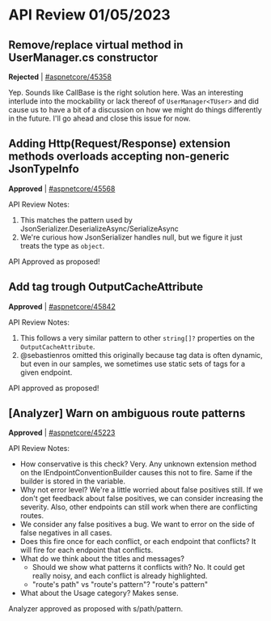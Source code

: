 # API Review 01/05/2023

## Remove/replace virtual method in UserManager.cs constructor

**Rejected** | [#aspnetcore/45358](https://github.com/dotnet/aspnetcore/issues/45358#issuecomment-1371768982)

Yep. Sounds like CallBase is the right solution here. Was an interesting interlude into the mockability or lack thereof of `UserManager<TUser>` and did cause us to have a bit of a discussion on how we might do things differently in the future. I'll go ahead and close this issue for now.
## Adding Http(Request/Response) extension methods overloads accepting non-generic JsonTypeInfo

**Approved** | [#aspnetcore/45568](https://github.com/dotnet/aspnetcore/issues/45568#issuecomment-1372913890)

API Review Notes:

1. This matches the pattern used by JsonSerializer.DeserializeAsync/SerializeAsync
2. We're curious how JsonSerializer handles null, but we figure it just treats the type as `object`.

API Approved as proposed!
## Add tag trough OutputCacheAttribute

**Approved** | [#aspnetcore/45842](https://github.com/dotnet/aspnetcore/issues/45842#issuecomment-1372918369)

API Review Notes:

1. This follows a very similar pattern to other `string[]?` properties on the `OutputCacheAttribute`.
2. @sebastienros omitted this originally because tag data is often dynamic, but even in our samples, we sometimes use static sets of tags for a given endpoint.

API approved as proposed!

## [Analyzer] Warn on ambiguous route patterns

**Approved** | [#aspnetcore/45223](https://github.com/dotnet/aspnetcore/issues/45223#issuecomment-1372930590)

API Review Notes:

- How conservative is this check? Very. Any unknown extension method on the IEndpointConventionBuilder causes this not to fire. Same if the builder is stored in the variable.
- Why not error level? We're a little worried about false positives still. If we don't get feedback about false positives, we can consider increasing the severity. Also, other endpoints can still work when there are conflicting routes.
- We consider any false positives a bug. We want to error on the side of false negatives in all cases.
- Does this fire once for each conflict, or each endpoint that conflicts? It will fire for each endpoint that conflicts.
- What do we think about the titles and messages?
  - Should we show what patterns it conflicts with? No. It could get really noisy, and each conflict is already highlighted.
  - "route's path" vs "route's pattern"? "route's pattern"
- What about the Usage category? Makes sense.

Analyzer approved as proposed with s/path/pattern.


